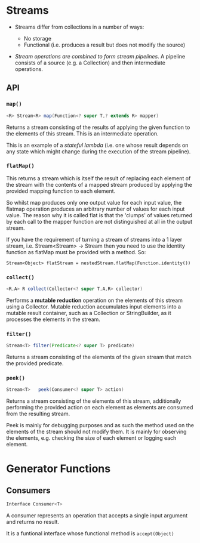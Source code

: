 # Streams

* Streams differ from collections in a number of ways:
  * No storage
  * Functional (i.e. produces a result but does not modify the source)

* *Stream operations are combined to form stream pipelines*. A pipeline consists of a source (e.g. a Collection) and then intermediate operations.

## API

### `map()`

```Java
<R> Stream<R> map(Function<? super T,? extends R> mapper)
```
Returns a stream consisting of the results of applying the given function to the elements of this stream.
This is an intermediate operation.

This is an example of a *stateful lambda* (i.e. one whose result depends on any state which might change during the execution of the stream pipeline).

### `flatMap()`

This returns a stream which is itself the result of replacing each element of the stream with the contents of a mapped stream produced by applying the provided mapping function to each element.

So whilst map produces only one output value for each input value, the flatmap operation produces an arbitrary number of values for each input value. The reason why it is called flat is that the 'clumps' of values returned by each call to the mapper function are not distinguished at all in the output stream.

If you have the requirement of turning a stream of streams into a 1 layer stream, i.e. Stream<Stream<Object>> -> Stream<Object> then you need to use the identity function as flatMap must be provided with a method. So:

`Stream<Object> flatStream = nestedStream.flatMap(Function.identity())`

### `collect()`

```Java
<R,A> R	collect(Collector<? super T,A,R> collector)
```

Performs a **mutable reduction** operation on the elements of this stream using a Collector. Mutable reduction accumulates input elements into a mutable result container, such as a Collection or StringBuilder, as it processes the elements in the stream.

### `filter()`

```Java
Stream<T> filter(Predicate<? super T> predicate)
```

Returns a stream consisting of the elements of the given stream that match the provided predicate.

### `peek()`

```Java
Stream<T>	peek(Consumer<? super T> action)
```

Returns a stream consisting of the elements of this stream, additionally performing the provided action on each element as elements are consumed from the resulting stream.

Peek is mainly for debugging purposes and as such the method used on the elements of the stream should not modify them. It is mainly for observing the elements, e.g. checking the size of each element or logging each element.

# Generator Functions





## Consumers

``` Java
Interface Consumer<T>
```

A consumer represents an operation that accepts a single input argument and returns no result.

It is a funtional interface whose functional method is `accept(Object)`
